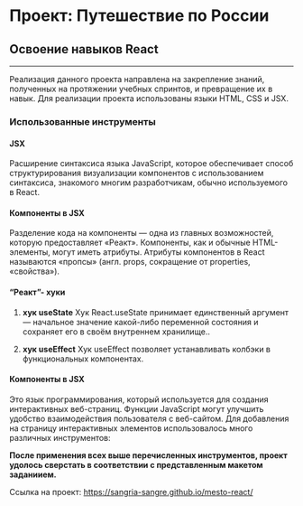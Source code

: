# Проект: Путешествие по России
## Освоение навыков React
------
Реализация данного проекта направлена на закрепление знаний, полученных на протяжении учебных спринтов, и превращение их в навык. 
Для реализации проекта использованы языки HTML, CSS и JSX.

 ### Использованные инструменты
 ####  JSX
 Расширение синтаксиса языка JavaScript, которое обеспечивает способ структурирования визуализации компонентов с использованием синтаксиса, знакомого многим разработчикам, обычно используемого в React. 

 ####  Компоненты в JSX
 Разделение кода на компоненты — одна из главных возможностей, которую предоставляет «Реакт». Компоненты, как и обычные HTML-элементы, могут иметь атрибуты. Атрибуты компонентов в React называются «пропсы» (англ. props, сокращение от properties, «свойства»).

 ####  “Реакт”- хуки
 1. **хук useState**
 Хук React.useState принимает единственный аргумент — начальное значение какой-либо переменной состояния и сохраняет его в своём внутреннем хранилище..
 
 2.  **хук useEffect**
 Хук useEffect позволяет устанавливать колбэки в функциональных компонентах.

 ####  Компоненты в JSX
  Это язык программирования, который используется для создания интерактивных веб-страниц. Функции JavaScript могут улучшить удобство взаимодействия пользователя с веб-сайтом. Для добавления на страницу интерактивных элементов использовалось много различных инструментов:
 
**После применения всех выше перечисленных инструментов, проект удолось сверстать в соответствии с представленным макетом заданиием.**

 Ссылка на проект: https://sangria-sangre.github.io/mesto-react/
